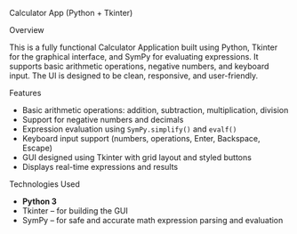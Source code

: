 Calculator App (Python + Tkinter)

Overview

This is a fully functional Calculator Application built using Python, Tkinter for the graphical interface, and SymPy for evaluating expressions. It supports basic arithmetic operations, negative numbers, and keyboard input. The UI is designed to be clean, responsive, and user-friendly.

Features

- Basic arithmetic operations: addition, subtraction, multiplication, division
- Support for negative numbers and decimals
- Expression evaluation using `SymPy.simplify()` and `evalf()`
- Keyboard input support (numbers, operations, Enter, Backspace, Escape)
- GUI designed using Tkinter with grid layout and styled buttons
- Displays real-time expressions and results

Technologies Used

- **Python 3**
- Tkinter – for building the GUI
- SymPy – for safe and accurate math expression parsing and evaluation

